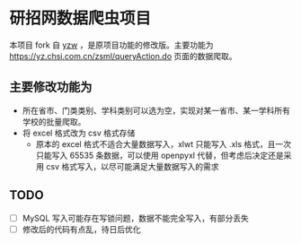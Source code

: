 # 研招网数据爬虫项目

本项目 fork 自 [yzw](https://github.com/Hthing/yzw) ，是原项目功能的修改版。主要功能为 https://yz.chsi.com.cn/zsml/queryAction.do 页面的数据爬取。

## 主要修改功能为

-   所在省市、门类类别、学科类别可以选为空，实现对某一省市、某一学科所有学校的批量爬取。
-   将 excel 格式改为 csv 格式存储
    -   原本的 excel 格式不适合大量数据写入，xlwt 只能写入 .xls 格式，且一次只能写入 65535 条数据，可以使用 openpyxl 代替，但考虑后决定还是采用 csv 格式写入，以尽可能满足大量数据写入的需求

## TODO

-   [ ] MySQL 写入可能存在写锁问题，数据不能完全写入，有部分丢失
-   [ ] 修改后的代码有点乱，待日后优化
